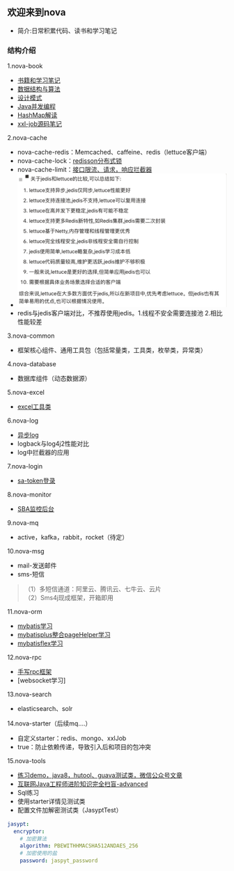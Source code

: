 ## 欢迎来到nova
* 简介:日常积累代码、读书和学习笔记

### 结构介绍
1.nova-book
* [书籍和学习笔记](nova-book/bookNote.md)
* [数据结构与算法](nova-book/src/main/java/com/nova/book/algorithm/algorithm.md)
* [设计模式](nova-book/src/main/java/com/nova/book/design/design.md)
* [Java并发编程](nova-book/src/main/java/com/nova/book/juc/juc.md)
* [HashMap解读](nova-book/src/main/java/com/nova/book/hashmap/hashmap解读.md)
* [xxl-job源码笔记](https://www.processon.com/preview/6433f533b433fa00159576a8)

2.nova-cache
* nova-cache-redis：Memcached、caffeine、redis（lettuce客户端）
* nova-cache-lock：[redisson分布式锁](nova-cache/lockNote.md)
* nova-cache-limit：[接口限流、请求，响应拦截器](nova-cache/limitNote.md)
* ![](./img/redis客户端对比.jpg)
* redis与jedis客户端对比，不推荐使用jedis。1.线程不安全需要连接池 2.相比性能较差

3.nova-common
* 框架核心组件、通用工具包（包括常量类，工具类，枚举类，异常类）

4.nova-database
* 数据库组件（动态数据源）

5.nova-excel
* [excel工具类](nova-excel/excelNote.md)

6.nova-log
* [异步log](nova-log/logNote.md)
* logback与log4j2性能对比
* log中拦截器的应用

7.nova-login
* [sa-token登录](nova-login/loginNote.md)

8.nova-monitor
* [SBA监控后台](nova-monitor/sbaNote.md)

9.nova-mq
* active，kafka，rabbit，rocket（待定）

10.nova-msg
* mail-发送邮件
* sms-短信
>（1）多短信通道：阿里云、腾讯云、七牛云、云片  
 （2）Sms4j现成框架，开箱即用

11.nova-orm
* [mybatis学习](nova-orm/nova-orm-mybatis/mybatisNote.md)
* [mybatisplus整合pageHelper学习](nova-orm/nova-orm-mybatisplus/mybatisplus.md)
* [mybatisflex学习](nova-orm/nova-orm-mybatisflex/mybatisflex.md)

12.nova-rpc
* [手写rpc框架](nova-rpc/nova-rpc-socket/rpcNote.md)
* [websocket学习]

13.nova-search
* elasticsearch、solr

14.nova-starter（后续mq....）
* 自定义starter：redis、mongo、xxlJob
* <optional>true</optional>：防止依赖传递，导致引入后和项目的包冲突

15.nova-tools
* [练习demo，java8，hutool、guava测试类，微信公众号文章](nova-tools/toolsNote.md)
* [互联网Java工程师进阶知识完全扫盲-advanced](summary.md)
* Sql练习
* 使用starter详情见测试类
* 配置文件加解密测试类（JasyptTest）

~~~yml
jasypt:
  encryptor:
    # 加密算法
    algorithm: PBEWITHHMACSHA512ANDAES_256
    # 加密使用的盐
    password: jaspyt_password
~~~

